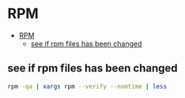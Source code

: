 # RPM
<!--ts-->
   * [RPM](#rpm)
      * [see if rpm files has been changed](#see-if-rpm-files-has-been-changed)

<!-- Added by: morelly_t1, at: Wed 23 Dec 2020 02:16:16 PM CET -->

<!--te-->

## see if rpm files has been changed
```bash
rpm -qa | xargs rpm --verify --nomtime | less
```
